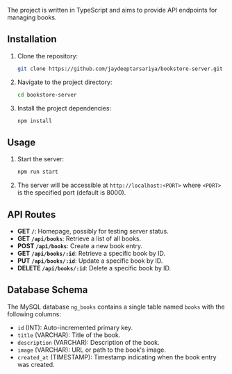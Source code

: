 The project is written in TypeScript and aims to provide API endpoints for managing books.

## Installation

1. Clone the repository:

   ```bash
   git clone https://github.com/jaydeeptarsariya/bookstore-server.git
    ```

2. Navigate to the project directory:

    ```bash
   cd bookstore-server
    ```

3. Install the project dependencies:

    ```bash
   npm install
    ```

## Usage

1. Start the server:

    ```bash
   npm run start
    ```

2. The server will be accessible at `http://localhost:<PORT>` where `<PORT>` is the specified port (default is 8000).

## API Routes

- **GET `/`**: Homepage, possibly for testing server status.
- **GET `/api/books`**: Retrieve a list of all books.
- **POST `/api/books`**: Create a new book entry.
- **GET `/api/books/:id`**: Retrieve a specific book by ID.
- **PUT `/api/books/:id`**: Update a specific book by ID.
- **DELETE `/api/books/:id`**: Delete a specific book by ID.

## Database Schema

The MySQL database `ng_books` contains a single table named `books` with the following columns:

- `id` (INT): Auto-incremented primary key.
- `title` (VARCHAR): Title of the book.
- `description` (VARCHAR): Description of the book.
- `image` (VARCHAR): URL or path to the book's image.
- `created_at` (TIMESTAMP): Timestamp indicating when the book entry was created.